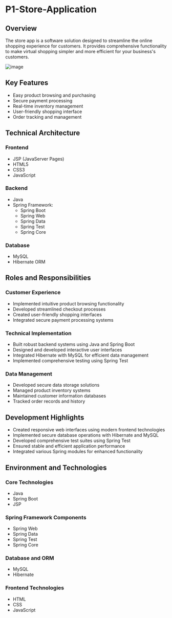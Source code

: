 # P1-Store-Application

## Overview
The store app is a software solution designed to streamline the online shopping experience for customers. It provides comprehensive functionality to make virtual shopping simpler and more efficient for your business's customers.

![image](https://github.com/user-attachments/assets/0122e4ec-a93b-4bd6-b8c9-94f97cf01d1d)


## Key Features
- Easy product browsing and purchasing
- Secure payment processing
- Real-time inventory management
- User-friendly shopping interface
- Order tracking and management

## Technical Architecture

### Frontend
- JSP (JavaServer Pages)
- HTML5
- CSS3
- JavaScript

### Backend
- Java
- Spring Framework:
  - Spring Boot
  - Spring Web
  - Spring Data
  - Spring Test
  - Spring Core

### Database
- MySQL
- Hibernate ORM

## Roles and Responsibilities

### Customer Experience
- Implemented intuitive product browsing functionality
- Developed streamlined checkout processes
- Created user-friendly shopping interfaces
- Integrated secure payment processing systems

### Technical Implementation
- Built robust backend systems using Java and Spring Boot
- Designed and developed interactive user interfaces
- Integrated Hibernate with MySQL for efficient data management
- Implemented comprehensive testing using Spring Test

### Data Management
- Developed secure data storage solutions
- Managed product inventory systems
- Maintained customer information databases
- Tracked order records and history

## Development Highlights
- Created responsive web interfaces using modern frontend technologies
- Implemented secure database operations with Hibernate and MySQL
- Developed comprehensive test suites using Spring Test
- Ensured stable and efficient application performance
- Integrated various Spring modules for enhanced functionality

## Environment and Technologies

### Core Technologies
- Java
- Spring Boot
- JSP

### Spring Framework Components
- Spring Web
- Spring Data
- Spring Test
- Spring Core

### Database and ORM
- MySQL
- Hibernate

### Frontend Technologies
- HTML
- CSS
- JavaScript

